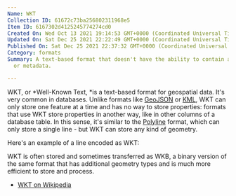 ```yaml
---
Name: WKT
Collection ID: 61672c73ba256802311968e5
Item ID: 6167302d4125245774274cd0
Created On: Wed Oct 13 2021 19:14:53 GMT+0000 (Coordinated Universal Time)
Updated On: Sat Dec 25 2021 22:22:49 GMT+0000 (Coordinated Universal Time)
Published On: Sat Dec 25 2021 22:37:32 GMT+0000 (Coordinated Universal Time)
Category: formats
Summary: A text-based format that doesn't have the ability to contain attributes
  or metadata.

---
```


WKT, or *Well-Known Text, *is a text-based format for geospatial data. It's very common in databases. Unlike formats like [GeoJSON](/documentation/geojson) or [KML](/documentation/kml), WKT can only store one feature at a time and has no way to store properties: formats that use WKT store properties in another way, like in other columns of a database table. In this sense, it's similar to the [Polyline](/documentation/polyline) format, which can only store a single line - but WKT can store any kind of geometry.

Here's an example of a line encoded as WKT:

WKT is often stored and sometimes transferred as WKB, a binary version of the same format that has additional geometry types and is much more efficient to store and process.

* [WKT on Wikipedia](https://en.wikipedia.org/wiki/Well-known_text_representation_of_geometry)
